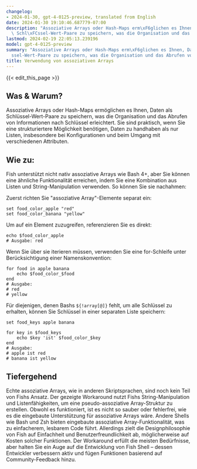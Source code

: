 ```yaml
---
changelog:
- 2024-01-30, gpt-4-0125-preview, translated from English
date: 2024-01-30 19:10:46.687779-07:00
description: "Assoziative Arrays oder Hash-Maps erm\xF6glichen es Ihnen, Daten als\
  \ Schl\xFCssel-Wert-Paare zu speichern, was die Organisation und das Abrufen von\u2026"
lastmod: 2024-02-19 22:05:13.239196
model: gpt-4-0125-preview
summary: "Assoziative Arrays oder Hash-Maps erm\xF6glichen es Ihnen, Daten als Schl\xFC\
  ssel-Wert-Paare zu speichern, was die Organisation und das Abrufen von\u2026"
title: Verwendung von assoziativen Arrays
---
```


{{< edit_this_page >}}

## Was & Warum?

Assoziative Arrays oder Hash-Maps ermöglichen es Ihnen, Daten als Schlüssel-Wert-Paare zu speichern, was die Organisation und das Abrufen von Informationen nach Schlüssel erleichtert. Sie sind praktisch, wenn Sie eine strukturiertere Möglichkeit benötigen, Daten zu handhaben als nur Listen, insbesondere bei Konfigurationen und beim Umgang mit verschiedenen Attributen.

## Wie zu:

Fish unterstützt nicht nativ assoziative Arrays wie Bash 4+, aber Sie können eine ähnliche Funktionalität erreichen, indem Sie eine Kombination aus Listen und String-Manipulation verwenden. So können Sie sie nachahmen:

Zuerst richten Sie "assoziative Array"-Elemente separat ein:

```Fish Shell
set food_color_apple "red"
set food_color_banana "yellow"
```

Um auf ein Element zuzugreifen, referenzieren Sie es direkt:

```Fish Shell
echo $food_color_apple
# Ausgabe: red
```

Wenn Sie über sie iterieren müssen, verwenden Sie eine for-Schleife unter Berücksichtigung einer Namenskonvention:

```Fish Shell
for food in apple banana
    echo $food_color_$food
end
# Ausgabe:
# red
# yellow
```

Für diejenigen, denen Bashs `${!array[@]}` fehlt, um alle Schlüssel zu erhalten, können Sie Schlüssel in einer separaten Liste speichern:

```Fish Shell
set food_keys apple banana

for key in $food_keys
    echo $key 'ist' $food_color_$key
end
# Ausgabe:
# apple ist red
# banana ist yellow
```

## Tiefergehend

Echte assoziative Arrays, wie in anderen Skriptsprachen, sind noch kein Teil von Fishs Ansatz. Der gezeigte Workaround nutzt Fishs String-Manipulation und Listenfähigkeiten, um eine pseudo-assoziative Array-Struktur zu erstellen. Obwohl es funktioniert, ist es nicht so sauber oder fehlerfrei, wie es die eingebaute Unterstützung für assoziative Arrays wäre. Andere Shells wie Bash und Zsh bieten eingebaute assoziative Array-Funktionalität, was zu einfacherem, lesbarem Code führt. Allerdings zielt die Designphilosophie von Fish auf Einfachheit und Benutzerfreundlichkeit ab, möglicherweise auf Kosten solcher Funktionen. Der Workaround erfüllt die meisten Bedürfnisse, aber halten Sie ein Auge auf die Entwicklung von Fish Shell – dessen Entwickler verbessern aktiv und fügen Funktionen basierend auf Community-Feedback hinzu.
